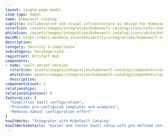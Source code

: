 ```yaml
---
layout: single-page-model
item-type: model
name: Kubevault Catalog
subtitle: Collaborative and visual infrastructure as design for Kubevault Catalog
colorIcon: /assets/images/integration/kubevault-catalog/icons/color/kubevault-catalog-color.svg
whiteIcon: /assets/images/integration/kubevault-catalog/icons/white/kubevault-catalog-white.svg
docURL: https://docs.meshery.io/extensibility/integrations/kubevault-catalog
description: 
category: Security & Compliance
subcategory: Uncategorized
registrant: Artifact Hub
components: 
- name: vault-server-version
  colorIcon: assets/images/integration/kubevault-catalog/components/vault-server-version/icons/color/vault-server-version-color.svg
  whiteIcon: assets/images/integration/kubevault-catalog/components/vault-server-version/icons/white/vault-server-version-white.svg
  description: 
componentsCount: 1
relationships: 
relationshipsCount: 0
featureList: [
  "Simplifies Vault configuration",
  "Provides pre-configured templates and examples",
  "Reduces manual configuration effort"
]
howItWorks: "Integrates with KubeVault Catalog"
howItWorksDetails: "Easier and faster Vault setup with pre-defined configurations"
---
```


